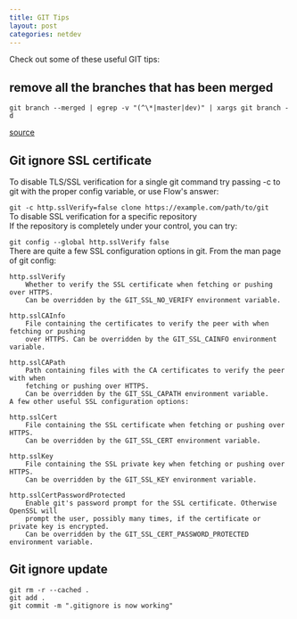 ```yaml
---
title: GIT Tips
layout: post
categories: netdev
---
```


Check out some of these useful GIT tips: 

## remove all the branches that has been merged

`git branch --merged | egrep -v "(^\*|master|dev)" | xargs git branch -d`

[source](https://stackoverflow.com/questions/6127328/how-can-i-delete-all-git-branches-which-have-been-merged)

## Git ignore SSL certificate

To disable TLS/SSL verification for a single git command
try passing -c to git with the proper config variable, or use Flow's answer:

`git -c http.sslVerify=false clone https://example.com/path/to/git`  
To disable SSL verification for a specific repository  
If the repository is completely under your control, you can try:  

`git config --global http.sslVerify false`  
There are quite a few SSL configuration options in git. From the man page of git config:  

```
http.sslVerify
    Whether to verify the SSL certificate when fetching or pushing over HTTPS.
    Can be overridden by the GIT_SSL_NO_VERIFY environment variable.

http.sslCAInfo
    File containing the certificates to verify the peer with when fetching or pushing
    over HTTPS. Can be overridden by the GIT_SSL_CAINFO environment variable.

http.sslCAPath
    Path containing files with the CA certificates to verify the peer with when
    fetching or pushing over HTTPS.
    Can be overridden by the GIT_SSL_CAPATH environment variable.
A few other useful SSL configuration options:

http.sslCert
    File containing the SSL certificate when fetching or pushing over HTTPS.
    Can be overridden by the GIT_SSL_CERT environment variable.

http.sslKey
    File containing the SSL private key when fetching or pushing over HTTPS.
    Can be overridden by the GIT_SSL_KEY environment variable.

http.sslCertPasswordProtected
    Enable git's password prompt for the SSL certificate. Otherwise OpenSSL will
    prompt the user, possibly many times, if the certificate or private key is encrypted.
    Can be overridden by the GIT_SSL_CERT_PASSWORD_PROTECTED environment variable.
```

## Git ignore update
```
git rm -r --cached .
git add .
git commit -m ".gitignore is now working"
```